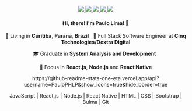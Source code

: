 <p align="center">
  <a
    href="https://paulophlp.github.io/portfolio/"
    alt="Paulo Lima's portfolio"
    target="blank"
  >
    <img src="https://img.shields.io/badge/-My%20Portfolio-000000?style=flat-square&logo=visual-studio-code&logoColor=white" />
  </a>
   <a
    href="https://www.linkedin.com/in/paulo-lima-1218a9149/" 
    alt="LinkedIn"
    target="blank"
  >
    <img src="https://img.shields.io/badge/-LinkedIn-000000?style=flat-square&logo=Linkedin&logoColor=white" />
  </a>
  <a
    href="mailto:paulo.phlp@outlook.com" 
    alt="Outlook"
    target="blank"
  >
    <img src="https://img.shields.io/badge/-Outlook-000000?style=flat-square&logo=microsoft-outlook&logoColor=white" />
  </a>
  <a
    href="https://web.whatsapp.com/send?phone=+5541997835546" 
    alt="WhatsApp"
    target="blank"
  >
    <img src="https://img.shields.io/badge/-WhatsApp-000000?style=flat-square&logo=WhatsApp&logoColor=white" />
  </a>
  <a
    href="https://www.instagram.com/pauleta_mexicana" 
    alt="Instagram"
    target="blank"
  >
    <img src="https://img.shields.io/badge/-Instagram-000000?style=flat-square&logo=Instagram&logoColor=white" />
  </a>
</p>

<h4 align="center">
  Hi, there! I'm Paulo Lima! 🤘️
</h4>
<p align="center">
  📌 Living in <b>Curitiba</b>, <b>Parana</b>, <b>Brazil</b> &nbsp; 💼 Full Stack Software Engineer at <b>Cinq Technologies/Dextra Digital</b>
</p>
<p align="center">
  🎓 Graduate in <b>System Analysis and Development</b> &nbsp;
</p>
<p align="center">
  🎯 Focus in <b>React.js</b>, <b>Node.js</b> and <b>React Native</b>
</p>

<div align="center">
  https://github-readme-stats-one-eta.vercel.app/api?username=PauloPHLP&show_icons=true&hide_border=true
</div>

<p align="center">
  JavaScript | React.js | Node.js | React Native | HTML | CSS | Bootstrap | Bulma | Git
</p>

